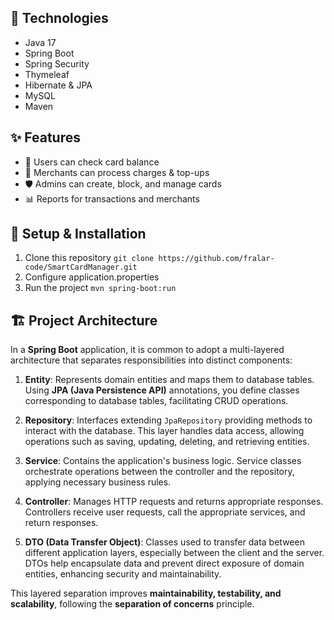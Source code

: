 ## 🔧 Technologies  
- Java 17  
- Spring Boot  
- Spring Security  
- Thymeleaf
- Hibernate & JPA  
- MySQL  
- Maven

## ✨ Features  
- 📌 Users can check card balance  
- 🛒 Merchants can process charges & top-ups  
- 🛡️ Admins can create, block, and manage cards  
- 📊 Reports for transactions and merchants

## 🚀 Setup & Installation  
1. Clone this repository ```git clone https://github.com/fralar-code/SmartCardManager.git```
2. Configure application.properties
4. Run the project ```mvn spring-boot:run```

## 🏗️ Project Architecture  

In a **Spring Boot** application, it is common to adopt a multi-layered architecture that separates responsibilities into distinct components:  

1. **Entity**: Represents domain entities and maps them to database tables. Using **JPA (Java Persistence API)** annotations, you define classes corresponding to database tables, facilitating CRUD operations.  

2. **Repository**: Interfaces extending `JpaRepository` providing methods to interact with the database. This layer handles data access, allowing operations such as saving, updating, deleting, and retrieving entities.  

3. **Service**: Contains the application's business logic. Service classes orchestrate operations between the controller and the repository, applying necessary business rules.  

4. **Controller**: Manages HTTP requests and returns appropriate responses. Controllers receive user requests, call the appropriate services, and return responses.  

5. **DTO (Data Transfer Object)**: Classes used to transfer data between different application layers, especially between the client and the server. DTOs help encapsulate data and prevent direct exposure of domain entities, enhancing security and maintainability.  

This layered separation improves **maintainability, testability, and scalability**, following the **separation of concerns** principle.  

